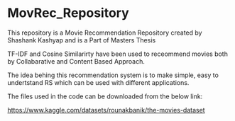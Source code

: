 # MovRec_Repository

This repository is a Movie Recommendation Repository created by Shashank Kashyap and is a Part of Masters Thesis

TF-IDF and Cosine Similarirty have been used to receommend movies both by Collabarative and Content Based Approach.

The idea behing this recommendation system is to make simple, easy to undertstand RS which can be used with different applications.

The files used in the code can be downloaded from the below link:

https://www.kaggle.com/datasets/rounakbanik/the-movies-dataset
